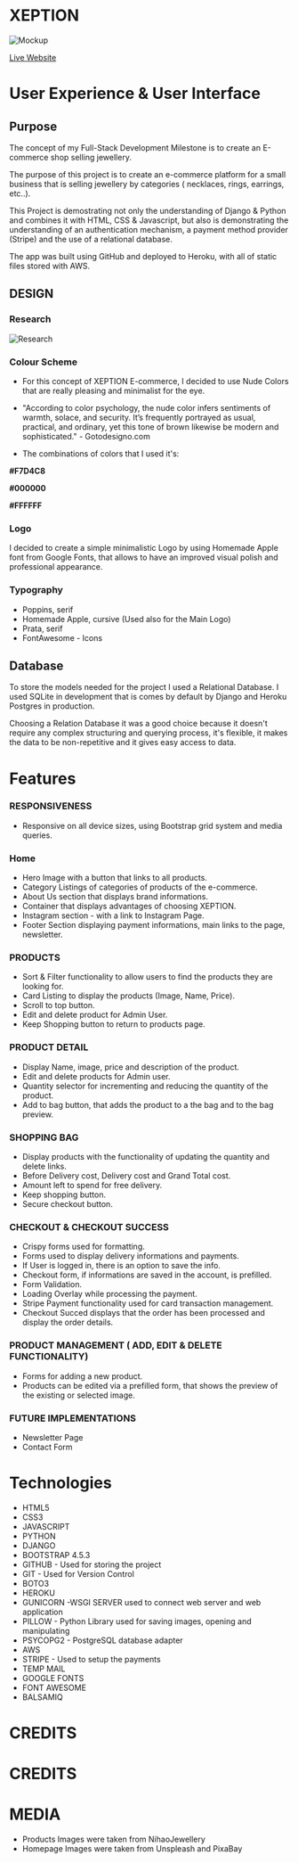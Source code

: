 # XEPTION 


![Mockup](https://i.ibb.co/pnbKrsT/xeption-mockups.png)


[Live Website](https://xeption-ms4.herokuapp.com/)


# User Experience & User Interface

## Purpose

The concept of my Full-Stack Development Milestone is to create an E-commerce shop selling jewellery.  

The purpose of this project is to create an e-commerce platform for a small business that is selling jewellery by categories ( necklaces, rings, earrings, etc..). 

This Project is demostrating not only the understanding of Django & Python and combines it with HTML, CSS & Javascript, but also is demonstrating the understanding of an authentication mechanism, a payment method provider (Stripe) and the use of a relational database.

The app was built using GitHub and deployed to Heroku, with all of static files stored with AWS.

## DESIGN 

### Research

![Research](https://i.ibb.co/hWK1VSV/Progetto-senza-titolo.png)

### Colour Scheme

* For this concept of XEPTION E-commerce, I decided to use Nude Colors that are really pleasing and minimalist for the eye. 

* "According to color psychology, the nude color infers sentiments of warmth, solace, and security. It’s frequently portrayed as usual, practical, and ordinary, yet this tone of brown likewise be modern and sophisticated." - Gotodesigno.com

* The combinations of colors that I used it's:  

**#F7D4C8**

**#000000**

**#FFFFFF**

### Logo

I decided to create a simple minimalistic Logo by using Homemade Apple font from Google Fonts, that allows to have an improved visual polish and professional appearance. 

### Typography

- Poppins, serif
- Homemade Apple, cursive (Used also for the Main Logo)
- Prata, serif
- FontAwesome - Icons

## Database

To store the models needed for the project I used a Relational Database. I used SQLite in development that is comes by default by Django and Heroku Postgres in production. 

Choosing a Relation Database it was a good choice because it doesn't require any complex structuring and querying process, it's flexible, it makes the data to be non-repetitive and it gives easy access to data.

# Features

### RESPONSIVENESS

- Responsive on all device sizes, using Bootstrap grid system and media queries.

### Home

- Hero Image with a button that links to all products.
- Category Listings of categories of products of the e-commerce.
- About Us section that displays brand informations.
- Container that displays advantages of choosing XEPTION.
- Instagram section - with a link to Instagram Page.
- Footer Section displaying payment informations, main links to the page, newsletter.

### PRODUCTS

- Sort & Filter functionality to allow users to find the products they are looking for.
- Card Listing to display the products (Image, Name, Price).
- Scroll to top button.
- Edit and delete product for Admin User.
- Keep Shopping button to return to products page.

### PRODUCT DETAIL

- Display Name, image, price and description of the product.
- Edit and delete products for Admin user.
- Quantity selector for incrementing and reducing the quantity of the product.
- Add to bag button, that adds the product to a the bag and to the bag preview.

### SHOPPING BAG

- Display products with the functionality of updating the quantity and delete links.
- Before Delivery cost, Delivery cost and Grand Total cost.
- Amount left to spend for free delivery.
- Keep shopping button.
- Secure checkout button.

### CHECKOUT & CHECKOUT SUCCESS

- Crispy forms used for formatting.
- Forms used to display delivery informations and payments.
- If User is logged in, there is an option to save the info.
- Checkout form, if informations are saved in the account, is prefilled.
- Form Validation.
- Loading Overlay while processing the payment.
- Stripe Payment functionality used for card transaction management.
- Checkout Succed displays that the order has been processed and display the order details.

### PRODUCT MANAGEMENT ( ADD, EDIT & DELETE FUNCTIONALITY)

- Forms for adding a new product.
- Products can be edited via a prefilled form, that shows the preview of the existing or selected image.

### FUTURE IMPLEMENTATIONS

- Newsletter Page
- Contact Form

# Technologies

- HTML5
- CSS3
- JAVASCRIPT
- PYTHON
- DJANGO
- BOOTSTRAP 4.5.3
- GITHUB - Used for storing the project
- GIT - Used for Version Control
- BOTO3
- HEROKU
- GUNICORN -WSGI SERVER used to connect web server and web application
- PILLOW - Python Library used for saving images, opening and manipulating
- PSYCOPG2 - PostgreSQL database adapter
- AWS
- STRIPE - Used to setup the payments
- TEMP MAIL
- GOOGLE FONTS
- FONT AWESOME
- BALSAMIQ

# CREDITS

# CREDITS

# MEDIA

- Products Images were taken from NihaoJewellery
- Homepage Images were taken from Unspleash and PixaBay